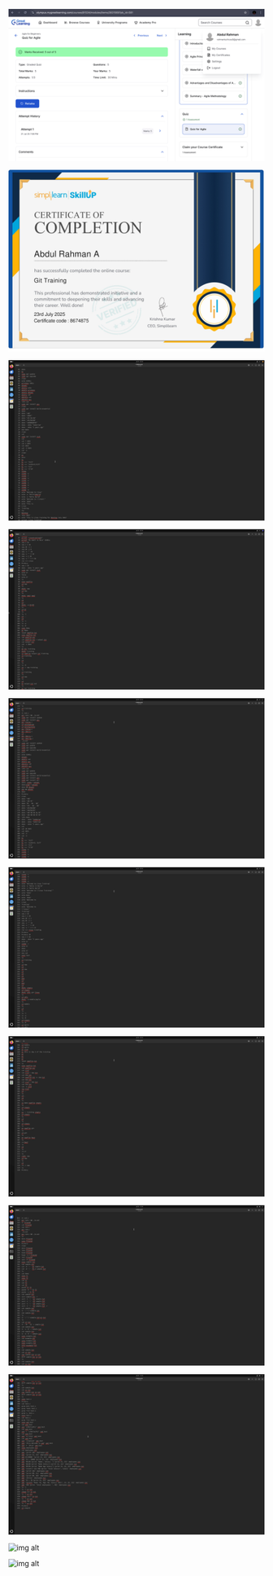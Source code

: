 ![img alt](https://github.com/abdulrahman-dot/5026039_Abdul-Rahman/blob/84c0b434a545552b95dd9ec7cbb8ff8d42a497ee/SDLC/Great%20Learning.jpg)

![img alt](https://github.com/abdulrahman-dot/5026039_Abdul-Rahman/blob/5aa5cc5e976556271d3e76e7f8963537364a04ce/GIT./Simplilearn.jpg)

![img alt](https://github.com/abdulrahman-dot/5026039_Abdul-Rahman/blob/176618cc0480feae807dcbb127c2535e5d81db5d/Linux/Linux1.jpg)

![img alt](https://github.com/abdulrahman-dot/5026039_Abdul-Rahman/blob/00434f1c09a2a4ef0d59163d0422c8a7f2f758ba/Linux/Linux2.jpg)

![img alt](https://github.com/abdulrahman-dot/5026039_Abdul-Rahman/blob/c320fe8322c9ccebfa3d6bddf20617163743a8c2/Linux/Linux3.jpg)

![img alt](https://github.com/abdulrahman-dot/5026039_Abdul-Rahman/blob/76aa428125cd2f3b0c9550eac372e7b7f5393c65/Linux/Linux4.jpg)

![img alt](https://github.com/abdulrahman-dot/5026039_Abdul-Rahman/blob/3619ab9834fd3aaf08a6e36b4398d54d1140ea02/Linux/Linux5.jpg)

![img alt](https://github.com/abdulrahman-dot/5026039_Abdul-Rahman/blob/1000ca9513aea75b739452e5ca17d496668c9d97/Linux/Linux6.jpg)

![img alt](https://github.com/abdulrahman-dot/5026039_Abdul-Rahman/blob/13f8e06958afcbbcb748253508f1b46511890ed0/Linux/Linux7.jpg)

![img alt]()

![img alt]()
